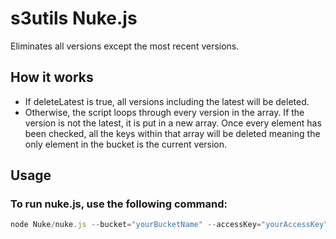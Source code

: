 # s3utils Nuke.js
Eliminates all versions except the most recent versions.

## How it works
* If deleteLatest is true, all versions including the latest will be deleted.
* Otherwise, the script loops through every version in the array. If the version is not the latest, it is put in a new array. Once every element has been checked, all the keys within that array will be deleted meaning the only element in the bucket is the current version.

## Usage

### To run nuke.js, use the following command:
```js
node Nuke/nuke.js --bucket="yourBucketName" --accessKey="yourAccessKey" --secretKey="yourSecretKey"  --endpoint="yourEndpoint"
```
